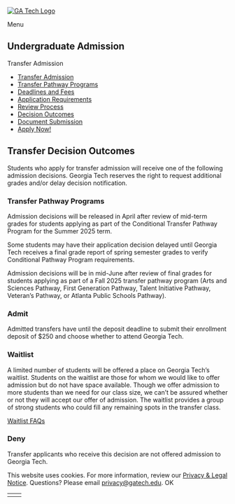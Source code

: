 [![GA Tech Logo](https://admission.gatech.edu/images/gt-logo-oneline-white.svg)](https://admission.gatech.edu/)

Menu

## Undergraduate Admission

Transfer Admission

- [Transfer Admission](https://admission.gatech.edu/transfer)
- [Transfer Pathway Programs](https://admission.gatech.edu/transfer/transfer-pathway-programs)
- [Deadlines and Fees](https://admission.gatech.edu/transfer/deadlines-fees)
- [Application Requirements](https://admission.gatech.edu/transfer/application-requirements)
- [Review Process](https://admission.gatech.edu/transfer/application-review)
- [Decision Outcomes](https://admission.gatech.edu/transfer/decision-outcomes)
- [Document Submission](https://admission.gatech.edu/apply/documents)
- [Apply Now!](https://application.gatech.edu/apply/)

## Transfer Decision Outcomes

Students who apply for transfer admission will receive one of the following admission decisions. Georgia Tech reserves the right to request additional grades and/or delay decision notification.

### Transfer Pathway Programs

Admission decisions will be released in April after review of mid-term grades for students applying as part of the Conditional Transfer Pathway Program for the Summer 2025 term.

Some students may have their application decision delayed until Georgia Tech receives a final grade report of spring semester grades to verify Conditional Pathway Program requirements.

Admission decisions will be in mid-June after review of final grades for students applying as part of a Fall 2025 transfer pathway program (Arts and Sciences Pathway, First Generation Pathway, Talent Initiative Pathway, Veteran’s Pathway, or Atlanta Public Schools Pathway).

### Admit

Admitted transfers have until the deposit deadline to submit their enrollment deposit of $250 and choose whether to attend Georgia Tech.

### Waitlist

A limited number of students will be offered a place on Georgia Tech’s waitlist. Students on the waitlist are those for whom we would like to offer admission but do not have space available. Though we offer admission to more students than we need for our class size, we can’t be assured whether or not they will accept our offer of admission. The waitlist provides a group of strong students who could fill any remaining spots in the transfer class.

[Waitlist FAQs](https://admission.gatech.edu/transfer/waitlist)

### Deny

Transfer applicants who receive this decision are not offered admission to Georgia Tech.

This website uses cookies. For more information, review our [Privacy & Legal Notice](https://www.gatech.edu/privacy). Questions? Please email [privacy@gatech.edu](mailto:privacy@gatech.edu).
OK

|     |     |
| --- | --- |
|  |  |
